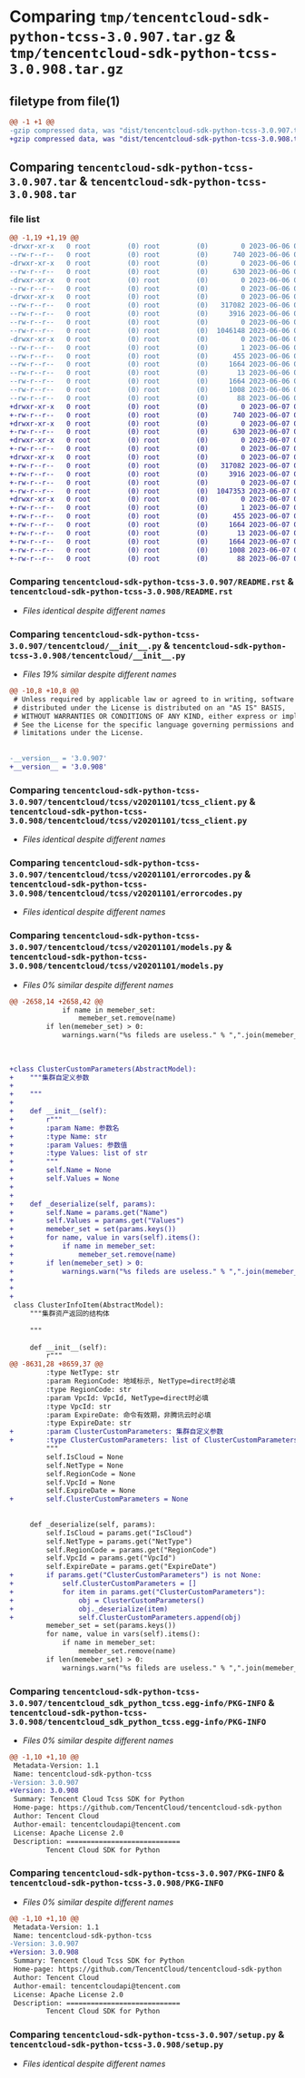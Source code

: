 # Comparing `tmp/tencentcloud-sdk-python-tcss-3.0.907.tar.gz` & `tmp/tencentcloud-sdk-python-tcss-3.0.908.tar.gz`

## filetype from file(1)

```diff
@@ -1 +1 @@
-gzip compressed data, was "dist/tencentcloud-sdk-python-tcss-3.0.907.tar", last modified: Tue Jun  6 02:35:53 2023, max compression
+gzip compressed data, was "dist/tencentcloud-sdk-python-tcss-3.0.908.tar", last modified: Wed Jun  7 00:33:21 2023, max compression
```

## Comparing `tencentcloud-sdk-python-tcss-3.0.907.tar` & `tencentcloud-sdk-python-tcss-3.0.908.tar`

### file list

```diff
@@ -1,19 +1,19 @@
-drwxr-xr-x   0 root         (0) root         (0)        0 2023-06-06 02:35:53.000000 tencentcloud-sdk-python-tcss-3.0.907/
--rw-r--r--   0 root         (0) root         (0)      740 2023-06-06 02:35:53.000000 tencentcloud-sdk-python-tcss-3.0.907/README.rst
-drwxr-xr-x   0 root         (0) root         (0)        0 2023-06-06 02:35:53.000000 tencentcloud-sdk-python-tcss-3.0.907/tencentcloud/
--rw-r--r--   0 root         (0) root         (0)      630 2023-06-06 02:35:53.000000 tencentcloud-sdk-python-tcss-3.0.907/tencentcloud/__init__.py
-drwxr-xr-x   0 root         (0) root         (0)        0 2023-06-06 02:35:53.000000 tencentcloud-sdk-python-tcss-3.0.907/tencentcloud/tcss/
--rw-r--r--   0 root         (0) root         (0)        0 2023-06-06 02:35:53.000000 tencentcloud-sdk-python-tcss-3.0.907/tencentcloud/tcss/__init__.py
-drwxr-xr-x   0 root         (0) root         (0)        0 2023-06-06 02:35:53.000000 tencentcloud-sdk-python-tcss-3.0.907/tencentcloud/tcss/v20201101/
--rw-r--r--   0 root         (0) root         (0)   317082 2023-06-06 02:35:53.000000 tencentcloud-sdk-python-tcss-3.0.907/tencentcloud/tcss/v20201101/tcss_client.py
--rw-r--r--   0 root         (0) root         (0)     3916 2023-06-06 02:35:53.000000 tencentcloud-sdk-python-tcss-3.0.907/tencentcloud/tcss/v20201101/errorcodes.py
--rw-r--r--   0 root         (0) root         (0)        0 2023-06-06 02:35:53.000000 tencentcloud-sdk-python-tcss-3.0.907/tencentcloud/tcss/v20201101/__init__.py
--rw-r--r--   0 root         (0) root         (0)  1046148 2023-06-06 02:35:53.000000 tencentcloud-sdk-python-tcss-3.0.907/tencentcloud/tcss/v20201101/models.py
-drwxr-xr-x   0 root         (0) root         (0)        0 2023-06-06 02:35:53.000000 tencentcloud-sdk-python-tcss-3.0.907/tencentcloud_sdk_python_tcss.egg-info/
--rw-r--r--   0 root         (0) root         (0)        1 2023-06-06 02:35:53.000000 tencentcloud-sdk-python-tcss-3.0.907/tencentcloud_sdk_python_tcss.egg-info/dependency_links.txt
--rw-r--r--   0 root         (0) root         (0)      455 2023-06-06 02:35:53.000000 tencentcloud-sdk-python-tcss-3.0.907/tencentcloud_sdk_python_tcss.egg-info/SOURCES.txt
--rw-r--r--   0 root         (0) root         (0)     1664 2023-06-06 02:35:53.000000 tencentcloud-sdk-python-tcss-3.0.907/tencentcloud_sdk_python_tcss.egg-info/PKG-INFO
--rw-r--r--   0 root         (0) root         (0)       13 2023-06-06 02:35:53.000000 tencentcloud-sdk-python-tcss-3.0.907/tencentcloud_sdk_python_tcss.egg-info/top_level.txt
--rw-r--r--   0 root         (0) root         (0)     1664 2023-06-06 02:35:53.000000 tencentcloud-sdk-python-tcss-3.0.907/PKG-INFO
--rw-r--r--   0 root         (0) root         (0)     1008 2023-06-06 02:35:53.000000 tencentcloud-sdk-python-tcss-3.0.907/setup.py
--rw-r--r--   0 root         (0) root         (0)       88 2023-06-06 02:35:53.000000 tencentcloud-sdk-python-tcss-3.0.907/setup.cfg
+drwxr-xr-x   0 root         (0) root         (0)        0 2023-06-07 00:33:21.000000 tencentcloud-sdk-python-tcss-3.0.908/
+-rw-r--r--   0 root         (0) root         (0)      740 2023-06-07 00:33:21.000000 tencentcloud-sdk-python-tcss-3.0.908/README.rst
+drwxr-xr-x   0 root         (0) root         (0)        0 2023-06-07 00:33:21.000000 tencentcloud-sdk-python-tcss-3.0.908/tencentcloud/
+-rw-r--r--   0 root         (0) root         (0)      630 2023-06-07 00:33:21.000000 tencentcloud-sdk-python-tcss-3.0.908/tencentcloud/__init__.py
+drwxr-xr-x   0 root         (0) root         (0)        0 2023-06-07 00:33:21.000000 tencentcloud-sdk-python-tcss-3.0.908/tencentcloud/tcss/
+-rw-r--r--   0 root         (0) root         (0)        0 2023-06-07 00:33:21.000000 tencentcloud-sdk-python-tcss-3.0.908/tencentcloud/tcss/__init__.py
+drwxr-xr-x   0 root         (0) root         (0)        0 2023-06-07 00:33:21.000000 tencentcloud-sdk-python-tcss-3.0.908/tencentcloud/tcss/v20201101/
+-rw-r--r--   0 root         (0) root         (0)   317082 2023-06-07 00:33:21.000000 tencentcloud-sdk-python-tcss-3.0.908/tencentcloud/tcss/v20201101/tcss_client.py
+-rw-r--r--   0 root         (0) root         (0)     3916 2023-06-07 00:33:21.000000 tencentcloud-sdk-python-tcss-3.0.908/tencentcloud/tcss/v20201101/errorcodes.py
+-rw-r--r--   0 root         (0) root         (0)        0 2023-06-07 00:33:21.000000 tencentcloud-sdk-python-tcss-3.0.908/tencentcloud/tcss/v20201101/__init__.py
+-rw-r--r--   0 root         (0) root         (0)  1047353 2023-06-07 00:33:21.000000 tencentcloud-sdk-python-tcss-3.0.908/tencentcloud/tcss/v20201101/models.py
+drwxr-xr-x   0 root         (0) root         (0)        0 2023-06-07 00:33:21.000000 tencentcloud-sdk-python-tcss-3.0.908/tencentcloud_sdk_python_tcss.egg-info/
+-rw-r--r--   0 root         (0) root         (0)        1 2023-06-07 00:33:21.000000 tencentcloud-sdk-python-tcss-3.0.908/tencentcloud_sdk_python_tcss.egg-info/dependency_links.txt
+-rw-r--r--   0 root         (0) root         (0)      455 2023-06-07 00:33:21.000000 tencentcloud-sdk-python-tcss-3.0.908/tencentcloud_sdk_python_tcss.egg-info/SOURCES.txt
+-rw-r--r--   0 root         (0) root         (0)     1664 2023-06-07 00:33:21.000000 tencentcloud-sdk-python-tcss-3.0.908/tencentcloud_sdk_python_tcss.egg-info/PKG-INFO
+-rw-r--r--   0 root         (0) root         (0)       13 2023-06-07 00:33:21.000000 tencentcloud-sdk-python-tcss-3.0.908/tencentcloud_sdk_python_tcss.egg-info/top_level.txt
+-rw-r--r--   0 root         (0) root         (0)     1664 2023-06-07 00:33:21.000000 tencentcloud-sdk-python-tcss-3.0.908/PKG-INFO
+-rw-r--r--   0 root         (0) root         (0)     1008 2023-06-07 00:33:21.000000 tencentcloud-sdk-python-tcss-3.0.908/setup.py
+-rw-r--r--   0 root         (0) root         (0)       88 2023-06-07 00:33:21.000000 tencentcloud-sdk-python-tcss-3.0.908/setup.cfg
```

### Comparing `tencentcloud-sdk-python-tcss-3.0.907/README.rst` & `tencentcloud-sdk-python-tcss-3.0.908/README.rst`

 * *Files identical despite different names*

### Comparing `tencentcloud-sdk-python-tcss-3.0.907/tencentcloud/__init__.py` & `tencentcloud-sdk-python-tcss-3.0.908/tencentcloud/__init__.py`

 * *Files 19% similar despite different names*

```diff
@@ -10,8 +10,8 @@
 # Unless required by applicable law or agreed to in writing, software
 # distributed under the License is distributed on an "AS IS" BASIS,
 # WITHOUT WARRANTIES OR CONDITIONS OF ANY KIND, either express or implied.
 # See the License for the specific language governing permissions and
 # limitations under the License.
 
 
-__version__ = '3.0.907'
+__version__ = '3.0.908'
```

### Comparing `tencentcloud-sdk-python-tcss-3.0.907/tencentcloud/tcss/v20201101/tcss_client.py` & `tencentcloud-sdk-python-tcss-3.0.908/tencentcloud/tcss/v20201101/tcss_client.py`

 * *Files identical despite different names*

### Comparing `tencentcloud-sdk-python-tcss-3.0.907/tencentcloud/tcss/v20201101/errorcodes.py` & `tencentcloud-sdk-python-tcss-3.0.908/tencentcloud/tcss/v20201101/errorcodes.py`

 * *Files identical despite different names*

### Comparing `tencentcloud-sdk-python-tcss-3.0.907/tencentcloud/tcss/v20201101/models.py` & `tencentcloud-sdk-python-tcss-3.0.908/tencentcloud/tcss/v20201101/models.py`

 * *Files 0% similar despite different names*

```diff
@@ -2658,14 +2658,42 @@
             if name in memeber_set:
                 memeber_set.remove(name)
         if len(memeber_set) > 0:
             warnings.warn("%s fileds are useless." % ",".join(memeber_set))
         
 
 
+class ClusterCustomParameters(AbstractModel):
+    """集群自定义参数
+
+    """
+
+    def __init__(self):
+        r"""
+        :param Name: 参数名
+        :type Name: str
+        :param Values: 参数值
+        :type Values: list of str
+        """
+        self.Name = None
+        self.Values = None
+
+
+    def _deserialize(self, params):
+        self.Name = params.get("Name")
+        self.Values = params.get("Values")
+        memeber_set = set(params.keys())
+        for name, value in vars(self).items():
+            if name in memeber_set:
+                memeber_set.remove(name)
+        if len(memeber_set) > 0:
+            warnings.warn("%s fileds are useless." % ",".join(memeber_set))
+        
+
+
 class ClusterInfoItem(AbstractModel):
     """集群资产返回的结构体
 
     """
 
     def __init__(self):
         r"""
@@ -8631,28 +8659,37 @@
         :type NetType: str
         :param RegionCode: 地域标示, NetType=direct时必填
         :type RegionCode: str
         :param VpcId: VpcId, NetType=direct时必填
         :type VpcId: str
         :param ExpireDate: 命令有效期，非腾讯云时必填
         :type ExpireDate: str
+        :param ClusterCustomParameters: 集群自定义参数
+        :type ClusterCustomParameters: list of ClusterCustomParameters
         """
         self.IsCloud = None
         self.NetType = None
         self.RegionCode = None
         self.VpcId = None
         self.ExpireDate = None
+        self.ClusterCustomParameters = None
 
 
     def _deserialize(self, params):
         self.IsCloud = params.get("IsCloud")
         self.NetType = params.get("NetType")
         self.RegionCode = params.get("RegionCode")
         self.VpcId = params.get("VpcId")
         self.ExpireDate = params.get("ExpireDate")
+        if params.get("ClusterCustomParameters") is not None:
+            self.ClusterCustomParameters = []
+            for item in params.get("ClusterCustomParameters"):
+                obj = ClusterCustomParameters()
+                obj._deserialize(item)
+                self.ClusterCustomParameters.append(obj)
         memeber_set = set(params.keys())
         for name, value in vars(self).items():
             if name in memeber_set:
                 memeber_set.remove(name)
         if len(memeber_set) > 0:
             warnings.warn("%s fileds are useless." % ",".join(memeber_set))
```

### Comparing `tencentcloud-sdk-python-tcss-3.0.907/tencentcloud_sdk_python_tcss.egg-info/PKG-INFO` & `tencentcloud-sdk-python-tcss-3.0.908/tencentcloud_sdk_python_tcss.egg-info/PKG-INFO`

 * *Files 0% similar despite different names*

```diff
@@ -1,10 +1,10 @@
 Metadata-Version: 1.1
 Name: tencentcloud-sdk-python-tcss
-Version: 3.0.907
+Version: 3.0.908
 Summary: Tencent Cloud Tcss SDK for Python
 Home-page: https://github.com/TencentCloud/tencentcloud-sdk-python
 Author: Tencent Cloud
 Author-email: tencentcloudapi@tencent.com
 License: Apache License 2.0
 Description: ============================
         Tencent Cloud SDK for Python
```

### Comparing `tencentcloud-sdk-python-tcss-3.0.907/PKG-INFO` & `tencentcloud-sdk-python-tcss-3.0.908/PKG-INFO`

 * *Files 0% similar despite different names*

```diff
@@ -1,10 +1,10 @@
 Metadata-Version: 1.1
 Name: tencentcloud-sdk-python-tcss
-Version: 3.0.907
+Version: 3.0.908
 Summary: Tencent Cloud Tcss SDK for Python
 Home-page: https://github.com/TencentCloud/tencentcloud-sdk-python
 Author: Tencent Cloud
 Author-email: tencentcloudapi@tencent.com
 License: Apache License 2.0
 Description: ============================
         Tencent Cloud SDK for Python
```

### Comparing `tencentcloud-sdk-python-tcss-3.0.907/setup.py` & `tencentcloud-sdk-python-tcss-3.0.908/setup.py`

 * *Files identical despite different names*

